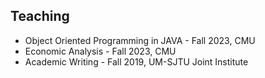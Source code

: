 ## Teaching

<ul style="margin:0 0 5px;">
  <li>Object Oriented Programming in JAVA - Fall 2023, CMU</li>
  <li>Economic Analysis - Fall 2023, CMU</li>
  <li>Academic Writing - Fall 2019, UM-SJTU Joint Institute</li>
</ul>


